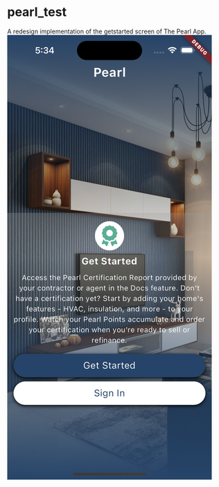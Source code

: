 # pearl_test

A redesign implementation of the getstarted screen of The Pearl App.
![screenshot](assets/images/screenshot.png)
